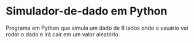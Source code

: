 # Simulador-de-dado em Python

Programa em Python que  simula um dado de 6 lados onde o usuário vai rodar o dado e irá cair em um valor aleatório.








